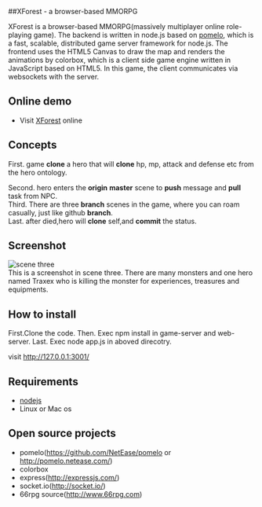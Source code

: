 ##XForest -  a browser-based MMORPG

XForest is a browser-based MMORPG(massively multiplayer online role-playing game). 
The backend is written in node.js based on [pomelo](https://github.com/NetEase/pomelo/wiki/Introduction-to-pomelo),
which is a fast, scalable, distributed game server framework for node.js. The frontend uses the HTML5 Canvas to draw 
the map and renders the animations by colorbox, which is a client side game engine written in JavaScript based on HTML5.
In this game, the client communicates via websockets with the server. 

## Online demo

 * Visit [XForest](http://42.121.124.204/) online


## Concepts 

First.  game <b>clone</b> a hero that will <b>clone</b> hp, mp, attack and defense etc from the hero ontology.<br/>

Second. hero enters the <b>origin</b> <b>master</b> scene to <b>push</b> message and <b>pull</b> task from NPC.<br/>
Third.  There are three <b>branch</b> scenes in the game, where you can roam casually, just like github <b>branch</b>.<br/>
Last. after died,hero will <b>clone</b> self,and <b>commit</b> the status.<br/>


## Screenshot

![scene three](http://42.121.124.204/pic/screen.png)<br/>
This is a screenshot in scene three. There are many monsters and one hero named Traxex who is killing the monster for experiences, treasures and equipments.


## How to install
First.Clone the code.
Then. Exec npm install in game-server and web-server.
Last. Exec node app.js in aboved direcotry.

visit http://127.0.0.1:3001/

## Requirements

* [nodejs](http://nodejs.org/)
* Linux or Mac os

## Open source projects

* pomelo(https://github.com/NetEase/pomelo  or  http://pomelo.netease.com/)
* colorbox
* express(http://expressjs.com/)
* socket.io(http://socket.io/)
* 66rpg source(http://www.66rpg.com)
